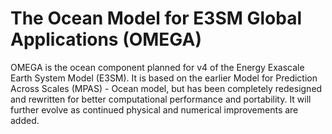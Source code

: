 # The Ocean Model for E3SM Global Applications (OMEGA)

OMEGA is the ocean component planned for v4 of the 
Energy Exascale Earth System Model (E3SM). It is
based on the earlier Model for Prediction Across
Scales (MPAS) - Ocean model, but has been completely
redesigned and rewritten for better computational
performance and portability. It will further evolve
as continued physical and numerical improvements are
added.

